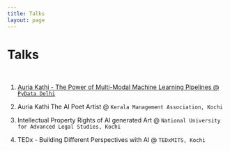 ```yaml
---
title: Talks
layout: page
---
```


# Talks
<!-- ![Profile Image]({{ site.url }}/{{ site.picture }}) -->
<br />

1. [Auria Kathi - The Power of Multi-Modal Machine Learning Pipelines @ `PyData Delhi`](https://www.youtube.com/watch?v=Hz3cYVu_CFo&t=1s)

2. Auria Kathi The AI Poet Artist @ `Kerala Management Association, Kochi`

3. Intellectual Property Rights of AI generated Art @ `National University for Advanced Legal Studies, Kochi`

4. TEDx - Building Different Perspectives with AI @ `TEDxMITS, Kochi`
